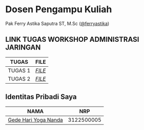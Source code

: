 # Dosen Pengampu Kuliah 
Pak Ferry Astika Saputra ST, M.Sc ([@ferryastika](https://github.com/ferryastika))

## LINK TUGAS WORKSHOP ADMINISTRASI JARINGAN
| TUGAS | FILE |
| ------| -----|
| TUGAS 1 |  _[FILE](https://github.com/gedehariyogananda/SysAdmin-3122500005/blob/main/tugas1.md)_ |
| TUGAS 2 |  _[FILE](https://github.com/gedehariyogananda/SysAdmin-3122500005/blob/main/tugas2.md)_ |

## Identitas Pribadi Saya

| NAMA | NRP |
| ---- | --- |
| [Gede Hari Yoga Nanda](https://github.com/gedehariyogananda)| 3122500005 |

